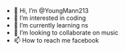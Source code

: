 - 👋 Hi, I’m @YoungMann213
- 👀 I’m interested in coding
- 🌱 I’m currently learning ns
- 💞️ I’m looking to collaborate on music
- 📫 How to reach me facebook

<!---
YoungMann213/YoungMann213 is a ✨ special ✨ repository because its `README.md` (this file) appears on your GitHub profile.
You can click the Preview link to take a look at your changes.
--->
